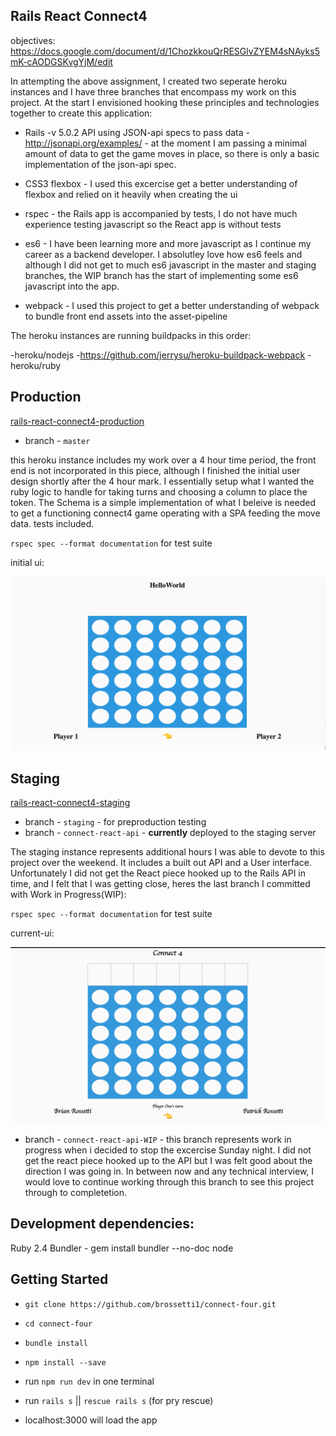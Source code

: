 ## Rails React Connect4

objectives: https://docs.google.com/document/d/1ChozkkouQrRESGlvZYEM4sNAyks5mK-cAODGSKvgYjM/edit

In attempting the above assignment, I created two seperate heroku instances and I have three branches that encompass my work on this project. At the start I envisioned hooking these principles and technologies together to create this application:

* Rails -v 5.0.2 API using JSON-api specs to pass data - http://jsonapi.org/examples/ - at the moment I am passing a minimal amount of data to get the game moves in place, so there is only a basic implementation of the json-api spec.

* CSS3 flexbox - I used this excercise get a better understanding of flexbox and relied on it heavily when creating the ui

* rspec - the Rails app is accompanied by tests, I do not have much experience testing javascript so the React app is without tests

* es6 - I have been learning more and more javascript as I continue my career as a backend developer. I absolutley love how es6 feels and although I did not get to much es6 javascript in the master and staging branches, the WIP branch has the start of implementing some es6 javascript into the app.

* webpack - I used this project to get a better understanding of webpack to bundle front end assets into the asset-pipeline

The heroku instances are running buildpacks in this order:

-heroku/nodejs
-https://github.com/jerrysu/heroku-buildpack-webpack
-heroku/ruby

## Production
[rails-react-connect4-production](http://rails-react-connect4.herokuapp.com/)
* branch - `master`

this heroku instance includes my work over a 4 hour time period, the front end is not incorporated in this piece, although I finished the initial user design shortly after the 4 hour mark. I essentially setup what I wanted the ruby logic to handle for taking turns and choosing a column to place the token. The Schema is a simple implementation of what I beleive is needed to get a functioning connect4 game operating with a SPA feeding the move data. tests included.

`rspec spec --format documentation` for test suite

initial ui: 

![Initial UI](https://raw.githubusercontent.com/brossetti1/connect-four/staging/doc/initial-ui.png?token=AFuGFG1Acts5ZkaP-_myRhON5XYW-idGks5Y2Z-SwA%3D%3D)

## Staging
[rails-react-connect4-staging](http://rails-react-connect4-staging.herokuapp.com/)

* branch - `staging` - for preproduction testing
* branch - `connect-react-api` - **currently** deployed to the staging server

The staging instance represents additional hours I was able to devote to this project over the weekend. It includes a built out API and a User interface. Unfortunately I did not get the React piece hooked up to the Rails API in time, and I felt that I was getting close, heres the last branch I committed with Work in Progress(WIP):

`rspec spec --format documentation` for test suite

current-ui:

![Cnitial UI](https://raw.githubusercontent.com/brossetti1/connect-four/staging/doc/current-ui.png?token=AFuGFD1FA2dH_qbaeSAYT-oZjmK3-UP9ks5Y2Z9-wA%3D%3D)

* branch - `connect-react-api-WIP` - this branch represents work in progress when i decided to stop the excercise Sunday night. I did not get the react piece hooked up to the API but I was felt good about the direction I was going in. In between now and any technical interview, I would love to continue working through this branch to see this project through to completetion.

## Development dependencies:

Ruby 2.4
Bundler - gem install bundler --no-doc
node

## Getting Started

* `git clone https://github.com/brossetti1/connect-four.git`

* `cd connect-four`

* `bundle install`

* `npm install --save`

* run `npm run dev` in one terminal

* run `rails s` || `rescue rails s` (for pry rescue)

* localhost:3000 will load the app
